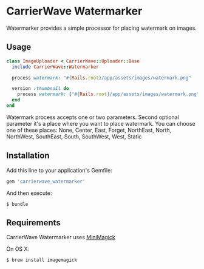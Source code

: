 # CarrierWave Watermarker

Watermarker provides a simple processor for placing watermark on images.

## Usage

```ruby
class ImageUploader < CarrierWave::Uploader::Base
  include CarrierWave::Watermarker

  process watermark: "#{Rails.root}/app/assets/images/watermark.png"

  version :thumbnail do
    process watermark: ["#{Rails.root}/app/assets/images/watermark.png", 'Center']
  end
end
```

Watermark process accepts one or two parameters. Second optional parameter it's
a place where you want to place watermark. You can choose one of these places:
None, Center, East, Forget, NorthEast, North, NorthWest, SouthEast, South,
SouthWest, West, Static

## Installation

Add this line to your application's Gemfile:

```ruby
gem 'carrierwave_watermarker'
```

And then execute:

```shell
$ bundle
```

## Requirements

CarrierWave Watermarker uses
[MiniMagick](https://github.com/probablycorey/mini_magick)

On OS X:

```shell
$ brew install imagemagick
```
